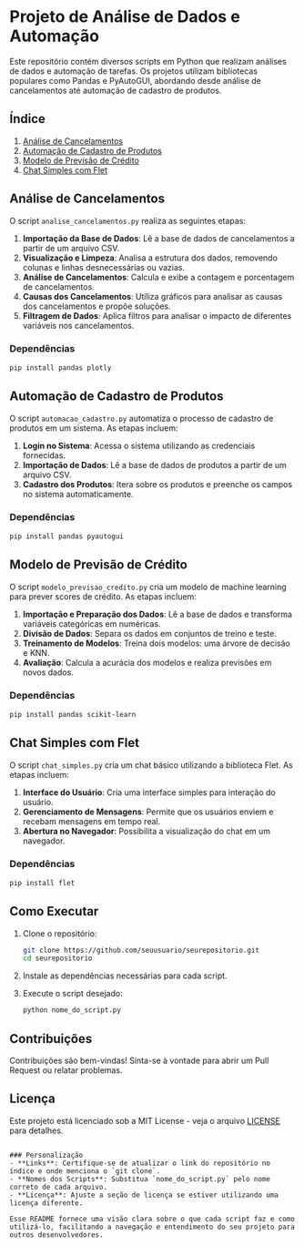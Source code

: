 # Projeto de Análise de Dados e Automação

Este repositório contém diversos scripts em Python que realizam análises de dados e automação de tarefas. Os projetos utilizam bibliotecas populares como Pandas e PyAutoGUI, abordando desde análise de cancelamentos até automação de cadastro de produtos.

## Índice

1. [Análise de Cancelamentos](#análise-de-cancelamentos)
2. [Automação de Cadastro de Produtos](#automação-de-cadastro-de-produtos)
3. [Modelo de Previsão de Crédito](#modelo-de-previsão-de-crédito)
4. [Chat Simples com Flet](#chat-simples-com-flet)

## Análise de Cancelamentos

O script `analise_cancelamentos.py` realiza as seguintes etapas:

1. **Importação da Base de Dados**: Lê a base de dados de cancelamentos a partir de um arquivo CSV.
2. **Visualização e Limpeza**: Analisa a estrutura dos dados, removendo colunas e linhas desnecessárias ou vazias.
3. **Análise de Cancelamentos**: Calcula e exibe a contagem e porcentagem de cancelamentos.
4. **Causas dos Cancelamentos**: Utiliza gráficos para analisar as causas dos cancelamentos e propõe soluções.
5. **Filtragem de Dados**: Aplica filtros para analisar o impacto de diferentes variáveis nos cancelamentos.

### Dependências

```bash
pip install pandas plotly
```

## Automação de Cadastro de Produtos

O script `automacao_cadastro.py` automatiza o processo de cadastro de produtos em um sistema. As etapas incluem:

1. **Login no Sistema**: Acessa o sistema utilizando as credenciais fornecidas.
2. **Importação de Dados**: Lê a base de dados de produtos a partir de um arquivo CSV.
3. **Cadastro dos Produtos**: Itera sobre os produtos e preenche os campos no sistema automaticamente.

### Dependências

```bash
pip install pandas pyautogui
```

## Modelo de Previsão de Crédito

O script `modelo_previsao_credito.py` cria um modelo de machine learning para prever scores de crédito. As etapas incluem:

1. **Importação e Preparação dos Dados**: Lê a base de dados e transforma variáveis categóricas em numéricas.
2. **Divisão de Dados**: Separa os dados em conjuntos de treino e teste.
3. **Treinamento de Modelos**: Treina dois modelos: uma árvore de decisão e KNN.
4. **Avaliação**: Calcula a acurácia dos modelos e realiza previsões em novos dados.

### Dependências

```bash
pip install pandas scikit-learn
```

## Chat Simples com Flet

O script `chat_simples.py` cria um chat básico utilizando a biblioteca Flet. As etapas incluem:

1. **Interface do Usuário**: Cria uma interface simples para interação do usuário.
2. **Gerenciamento de Mensagens**: Permite que os usuários enviem e recebam mensagens em tempo real.
3. **Abertura no Navegador**: Possibilita a visualização do chat em um navegador.

### Dependências

```bash
pip install flet
```

## Como Executar

1. Clone o repositório:
   ```bash
   git clone https://github.com/seuusuario/seurepositorio.git
   cd seurepositorio
   ```

2. Instale as dependências necessárias para cada script.

3. Execute o script desejado:
   ```bash
   python nome_do_script.py
   ```

## Contribuições

Contribuições são bem-vindas! Sinta-se à vontade para abrir um Pull Request ou relatar problemas.

## Licença

Este projeto está licenciado sob a MIT License - veja o arquivo [LICENSE](LICENSE) para detalhes.
```

### Personalização
- **Links**: Certifique-se de atualizar o link do repositório no índice e onde menciona o `git clone`.
- **Nomes dos Scripts**: Substitua `nome_do_script.py` pelo nome correto de cada arquivo.
- **Licença**: Ajuste a seção de licença se estiver utilizando uma licença diferente. 

Esse README fornece uma visão clara sobre o que cada script faz e como utilizá-lo, facilitando a navegação e entendimento do seu projeto para outros desenvolvedores.
